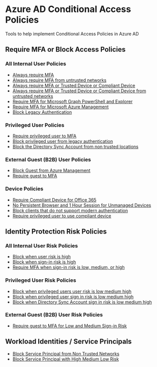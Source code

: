 # Azure AD Conditional Access Policies
Tools to help implement Conditional Access Policies in Azure AD
## Require MFA or Block Access Policies 
### All Internal User Policies
 * [Always require MFA](https://github.com/chadmcox/Azure_AD_Conditional_Access_Policies/blob/main/Always%20require%20MFA.md)
 * [Always require MFA from untrusted networks](https://github.com/chadmcox/Azure_AD_Conditional_Access_Policies/blob/main/Always%20require%20MFA%20from%20untrusted%20networks.md)
 * [Always require MFA or Trusted Device or Compliant Device](https://github.com/chadmcox/Azure_AD_Conditional_Access_Policies/blob/main/Always%20require%20MFA%20or%20Trusted%20Device%20or%20Compliant%20Device.md)
 * [Always require MFA or Trusted Device or Compliant Device from untrusted networks](https://github.com/chadmcox/Azure_AD_Conditional_Access_Policies/blob/main/Always%20require%20MFA%20or%20Trusted%20Device%20or%20Compliant%20Device%20from%20untrusted%20networks.md)
 * [Require MFA for Microsoft Graph PowerShell and Explorer](https://github.com/chadmcox/Azure_AD_Conditional_Access_Policies/blob/main/Require%20MFA%20for%20Microsoft%20Graph%20PowerShell%20and%20Explorer.md)
 * [Require MFA for Microsoft Azure Management](https://github.com/chadmcox/Azure_AD_Conditional_Access_Policies/blob/main/Require%20MFA%20for%20Microsoft%20Azure%20Management.md)
 * [Block Legacy Authentication]()
### Privileged User Policies
 * [Require privileged user to MFA](https://github.com/chadmcox/Azure_AD_Conditional_Access_Policies/blob/main/Block%20Legacy%20Authentication.md)
 * [Block privileged user from legacy authentication]()
 * [Block the Directory Sync Account from non trusted locations]()
### External Guest (B2B) User Policies
* [Block Guest from Azure Management]()
* [Require guest to MFA]()
### Device Policies
 * [Require Compliant Device for Office 365]()
 * [No Persistent Browser and 1 Hour Session for Unmanaged Devices]()
 * [Block clients that do not support modern authentication]()
 * [Require privileged user to use compliant device]()
## Identity Protection Risk Policies
### All Internal User Risk Policies
 * [Block when user risk is high]()
 * [Block when sign-in risk is high]()
 * [Require MFA when sign-in risk is low, medium, or high]()
### Privileged User Risk Policies
* [Block when privileged users user risk is low medium high]()
* [Block when privileged user sign in risk is low medium high]()
* [Block when Directory Sync Account sign in risk is low medium high]()
### External Guest (B2B) User Risk Policies
 * [Require guest to MFA for Low and Medium Sign-in Risk]()
## Workload Identities / Service Principals
 * [Block Service Principal from Non Trusted Networks]()
 * [Block Service Principal with High Medium Low Risk]()
